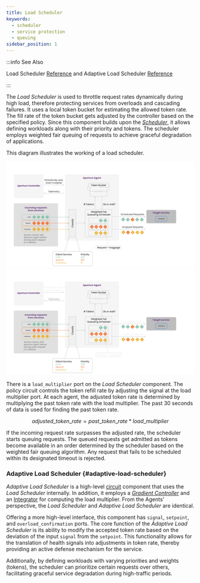 ```yaml
---
title: Load Scheduler
keywords:
  - scheduler
  - service protection
  - queuing
sidebar_position: 1
---
```


:::info See Also

Load Scheduler [Reference](/reference/configuration/spec.md#load-scheduler) and
Adaptive Load Scheduler
[Reference](/reference/configuration/spec.md#adaptive-load-scheduler)

:::

The _Load Scheduler_ is used to throttle request rates dynamically during high
load, therefore protecting services from overloads and cascading failures. It
uses a local token bucket for estimating the allowed token rate. The fill rate
of the token bucket gets adjusted by the controller based on the specified
policy. Since this component builds upon the [_Scheduler_](./scheduler.md), it
allows defining workloads along with their priority and tokens. The scheduler
employs weighted fair queuing of requests to achieve graceful degradation of
applications.

This diagram illustrates the working of a load scheduler.

![Scheduler](./assets/img/load-scheduler-light.svg#gh-light-mode-only)
![Scheduler](./assets/img/load-scheduler-dark.svg#gh-dark-mode-only)

There is a `load_multiplier` port on the _Load Scheduler_ component. The policy
circuit controls the token refill rate by adjusting the signal at the load
multiplier port. At each agent, the adjusted token rate is determined by
multiplying the past token rate with the load multiplier. The past 30 seconds of
data is used for finding the past token rate.

$$
adjusted\_token\_rate = past\_token\_rate * load\_multiplier
$$

If the incoming request rate surpasses the adjusted rate, the scheduler starts
queuing requests. The queued requests get admitted as tokens become available in
an order determined by the scheduler based on the weighted fair queuing
algorithm. Any request that fails to be scheduled within its designated timeout
is rejected.

### Adaptive Load Scheduler {#adaptive-load-scheduler}

_Adaptive Load Scheduler_ is a high-level [circuit](../advanced/circuit.md)
component that uses the _Load Scheduler_ internally. In addition, it employs a
[_Gradient Controller_](reference/configuration/spec#gradient-controller) and an
[Integrator](../../reference/configuration/spec#integrator) for computing the
load multiplier. From the Agents' perspective, the _Load Scheduler_ and
_Adaptive Load Scheduler_ are identical.

Offering a more high-level interface, this component has `signal`, `setpoint`,
and `overload_confirmation` ports. The core function of the _Adaptive Load
Scheduler_ is its ability to modify the accepted token rate based on the
deviation of the input `signal` from the `setpoint`. This functionality allows
for the translation of health signals into adjustments in token rate, thereby
providing an active defense mechanism for the service.

Additionally, by defining workloads with varying priorities and weights
(tokens), the scheduler can prioritize certain requests over others,
facilitating graceful service degradation during high-traffic periods.
